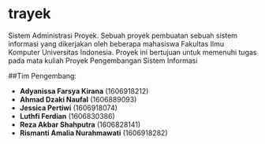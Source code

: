 # trayek
Sistem Administrasi Proyek. Sebuah proyek pembuatan sebuah sistem informasi yang dikerjakan oleh beberapa mahasiswa Fakultas Ilmu Komputer Universitas Indonesia. Proyek ini bertujuan untuk memenuhi tugas pada mata kuliah Proyek Pengembangan Sistem Informasi

##Tim Pengembang:
- **Adyanissa Farsya Kirana** (1606918212)
- **Ahmad Dzaki Naufal** (1606889093)
- **Jessica Pertiwi** (1606918074)
- **Luthfi Ferdian** (1606830386)
- **Reza Akbar Shahputra** (1606828141)
- **Rismanti Amalia Nurahmawati** (1606918282)

